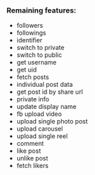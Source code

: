 ### Remaining features:

- followers
- followings
- identifier
- switch to private
- switch to public
- get username
- get uid
- fetch posts
- individual post data
- get post id by share url
- private info
- update display name
- fb upload video
- upload single photo post
- upload carousel
- upload single reel
- comment
- like post
- unlike post
- fetch likers